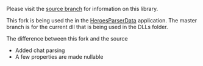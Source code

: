 Please visit the [source branch](https://github.com/barrett777/Heroes.ReplayParser) for information on this library.

This fork is being used the in the [HeroesParserData](https://github.com/koliva8245/HeroesParserData) application. 
The master branch is for the current dll that is being used in the DLLs folder.

The difference between this fork and the source
* Added chat parsing
* A few properties are made nullable
